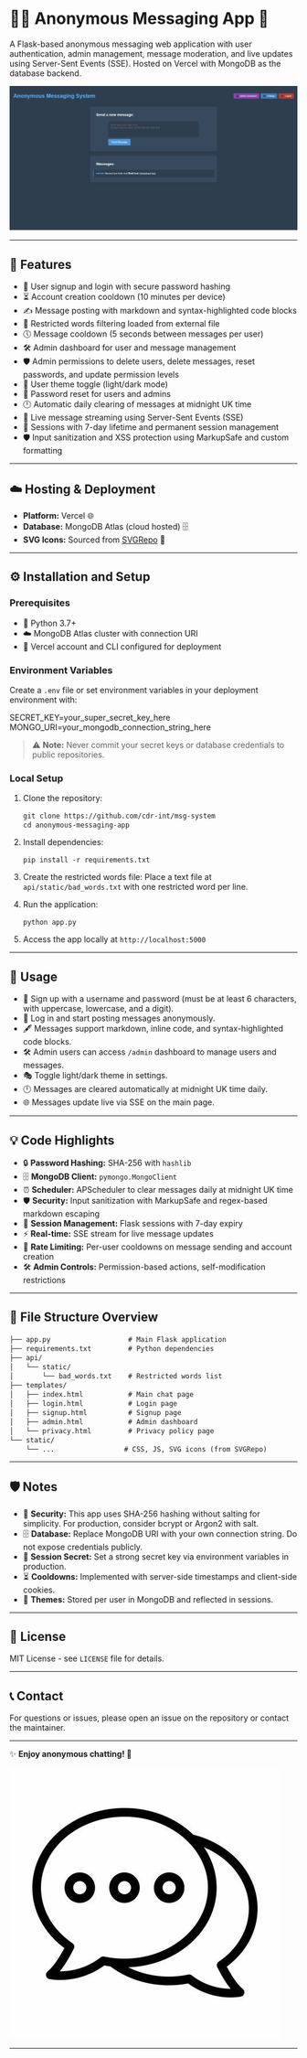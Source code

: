 # 🕵️‍♂️ Anonymous Messaging App 💬

A Flask-based anonymous messaging web application with user authentication, admin management, message moderation, and live updates using Server-Sent Events (SSE). Hosted on Vercel with MongoDB as the database backend.

![App Preview](/api/static/images/replit/preview.PNG)

---

## 🚀 Features

* 🔐 User signup and login with secure password hashing
* ⏳ Account creation cooldown (10 minutes per device)
* ✍️ Message posting with markdown and syntax-highlighted code blocks
* 🚫 Restricted words filtering loaded from external file
* 🕔 Message cooldown (5 seconds between messages per user)
* 🛠️ Admin dashboard for user and message management
* 🛡️ Admin permissions to delete users, delete messages, reset passwords, and update permission levels
* 🎨 User theme toggle (light/dark mode)
* 🔄 Password reset for users and admins
* 🕛 Automatic daily clearing of messages at midnight UK time
* 📡 Live message streaming using Server-Sent Events (SSE)
* 🔑 Sessions with 7-day lifetime and permanent session management
* 🛡️ Input sanitization and XSS protection using MarkupSafe and custom formatting

---

## ☁️ Hosting & Deployment

* **Platform:** Vercel 🌐
* **Database:** MongoDB Atlas (cloud hosted) 🗄️
* **SVG Icons:** Sourced from [SVGRepo](https://www.svgrepo.com/) 🎨

---

## ⚙️ Installation and Setup

### Prerequisites

* 🐍 Python 3.7+
* ☁️ MongoDB Atlas cluster with connection URI
* 🔧 Vercel account and CLI configured for deployment

### Environment Variables

Create a `.env` file or set environment variables in your deployment environment with:

SECRET\_KEY=your\_super\_secret\_key\_here
MONGO\_URI=your\_mongodb\_connection\_string\_here

> ⚠️ **Note:** Never commit your secret keys or database credentials to public repositories.

### Local Setup

1. Clone the repository:

   ```
   git clone https://github.com/cdr-int/msg-system
   cd anonymous-messaging-app
   ```

2. Install dependencies:

   ```
   pip install -r requirements.txt
   ```

3. Create the restricted words file:
   Place a text file at `api/static/bad_words.txt` with one restricted word per line.

4. Run the application:

   ```
   python app.py
   ```

5. Access the app locally at `http://localhost:5000`

---

## 📝 Usage

* 👤 Sign up with a username and password (must be at least 6 characters, with uppercase, lowercase, and a digit).
* 💬 Log in and start posting messages anonymously.
* 🖋️ Messages support markdown, inline code, and syntax-highlighted code blocks.
* 🛠️ Admin users can access `/admin` dashboard to manage users and messages.
* 🎭 Toggle light/dark theme in settings.
* 🕛 Messages are cleared automatically at midnight UK time daily.
* 🌐 Messages update live via SSE on the main page.

---

## 💡 Code Highlights

* 🔒 **Password Hashing:** SHA-256 with `hashlib`
* 🗄️ **MongoDB Client:** `pymongo.MongoClient`
* ⏰ **Scheduler:** APScheduler to clear messages daily at midnight UK time
* 🛡️ **Security:** Input sanitization with MarkupSafe and regex-based markdown escaping
* 🔑 **Session Management:** Flask sessions with 7-day expiry
* ⚡ **Real-time:** SSE stream for live message updates
* 🛑 **Rate Limiting:** Per-user cooldowns on message sending and account creation
* 🛠️ **Admin Controls:** Permission-based actions, self-modification restrictions

---

## 📁 File Structure Overview

```
├── app.py                   # Main Flask application
├── requirements.txt         # Python dependencies
├── api/
│   └── static/
│       └── bad_words.txt    # Restricted words list
├── templates/
│   ├── index.html           # Main chat page
│   ├── login.html           # Login page
│   ├── signup.html          # Signup page
│   ├── admin.html           # Admin dashboard
│   └── privacy.html         # Privacy policy page
└── static/
    └── ...                 # CSS, JS, SVG icons (from SVGRepo)
```

---

## 🛡️ Notes

* 🔐 **Security:** This app uses SHA-256 hashing without salting for simplicity. For production, consider bcrypt or Argon2 with salt.
* 🗄️ **Database:** Replace MongoDB URI with your own connection string. Do not expose credentials publicly.
* 🔑 **Session Secret:** Set a strong secret key via environment variables in production.
* ⏳ **Cooldowns:** Implemented with server-side timestamps and client-side cookies.
* 🎨 **Themes:** Stored per user in MongoDB and reflected in sessions.

---

## 📜 License

MIT License - see `LICENSE` file for details.

---

## 📞 Contact

For questions or issues, please open an issue on the repository or contact the maintainer.

---

✨ **Enjoy anonymous chatting! 🚀**

![Chatting Illustration](/api/static/images/replit/chatting.jpg)

---